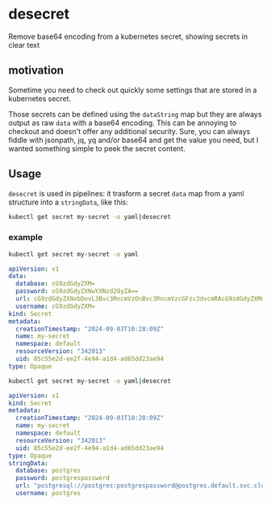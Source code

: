 # desecret
Remove base64 encoding from a kubernetes secret, showing secrets in clear text

## motivation

Sometime you need to check out quickly some settings that are stored in a kubernetes secret.

Those secrets can be defined using the `dataString` map but they are always output as raw `data` with a base64 encoding.
This can be annoying to checkout and doesn't offer any additional security.
Sure, you can always fiddle with jsonpath, jq, yq and/or base64 and get the value you need, but I wanted something
simple to peek the secret content.

## Usage

`desecret` is used in pipelines: it trasform a secret `data` map from a yaml structure into a `stringData`, like this:

```sh
kubectl get secret my-secret -o yaml|desecret
```


### example
```sh
kubectl get secret my-secret -o yaml
```
```yaml
apiVersion: v1
data:
  database: cG9zdGdyZXM=
  password: cG9zdGdyZXNwYXNzd29yZA==
  url: cG9zdGdyZXNxbDovL3Bvc3RncmVzOnBvc3RncmVzcGFzc3dvcmRAcG9zdGdyZXMuZGVmYXVsdC5zdmMuY2x1c3Rlci5sb2NhbDo1NDMyL3Bvc3RncmVz
  username: cG9zdGdyZXM=
kind: Secret
metadata:
  creationTimestamp: "2024-09-03T10:28:09Z"
  name: my-secret
  namespace: default
  resourceVersion: "342013"
  uid: 85c55e2d-ee2f-4e94-a1d4-ad65dd23ae94
type: Opaque
```

```sh
kubectl get secret my-secret -o yaml|desecret
```
```yaml
apiVersion: v1
kind: Secret
metadata:
  creationTimestamp: "2024-09-03T10:28:09Z"
  name: my-secret
  namespace: default
  resourceVersion: "342013"
  uid: 85c55e2d-ee2f-4e94-a1d4-ad65dd23ae94
type: Opaque
stringData:
  database: postgres
  password: postgrespassword
  url: "postgresql://postgres:postgrespassword@postgres.default.svc.cluster.local:5432/postgres"
  username: postgres
```
